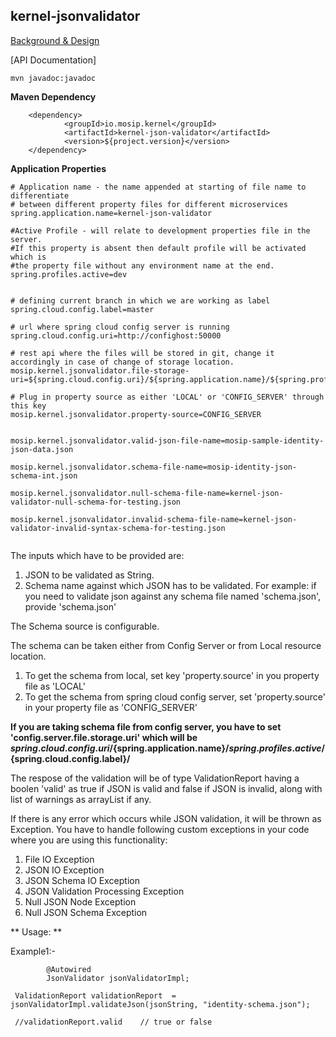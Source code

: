 ## kernel-jsonvalidator

[Background & Design](../../docs/design/kernel/kernel-jsonvalidator.md)
 


[API Documentation]
 
 
 ```
 mvn javadoc:javadoc

 ```

**Maven Dependency**

```
	<dependency>
			<groupId>io.mosip.kernel</groupId>
			<artifactId>kernel-json-validator</artifactId>
			<version>${project.version}</version>
	</dependency>

```


**Application Properties**

```
# Application name - the name appended at starting of file name to differentiate
# between different property files for different microservices
spring.application.name=kernel-json-validator
 
#Active Profile - will relate to development properties file in the server.
#If this property is absent then default profile will be activated which is
#the property file without any environment name at the end.
spring.profiles.active=dev


# defining current branch in which we are working as label
spring.cloud.config.label=master
 
# url where spring cloud config server is running 
spring.cloud.config.uri=http://confighost:50000

# rest api where the files will be stored in git, change it accordingly in case of change of storage location.
mosip.kernel.jsonvalidator.file-storage-uri=${spring.cloud.config.uri}/${spring.application.name}/${spring.profiles.active}/${spring.cloud.config.label}/

# Plug in property source as either 'LOCAL' or 'CONFIG_SERVER' through this key
mosip.kernel.jsonvalidator.property-source=CONFIG_SERVER


mosip.kernel.jsonvalidator.valid-json-file-name=mosip-sample-identity-json-data.json

mosip.kernel.jsonvalidator.schema-file-name=mosip-identity-json-schema-int.json 

mosip.kernel.jsonvalidator.null-schema-file-name=kernel-json-validator-null-schema-for-testing.json

mosip.kernel.jsonvalidator.invalid-schema-file-name=kernel-json-validator-invalid-syntax-schema-for-testing.json


```



The inputs which have to be provided are:

1. JSON to be validated as String.
2. Schema name against which JSON has to be validated.
   For example: if you need to validate json against any schema file named 'schema.json', provide 'schema.json' 

The Schema source is configurable.

The schema can be taken either from Config Server or from Local resource location.
1. To get the schema from local, set key 'property.source' in you property file as 'LOCAL'
2. To get the schema from spring cloud config server, set 'property.source' in your property file as 'CONFIG_SERVER'

**If you are taking schema file from config server, you have to set 'config.server.file.storage.uri' which will be ${spring.cloud.config.uri}/${spring.application.name}/${spring.profiles.active}/${spring.cloud.config.label}/**

The respose of the validation will be of type ValidationReport having a boolen 'valid' as true if JSON is valid and false if JSON is invalid, along with list of warnings as arrayList if any.

If there is any error which occurs while JSON validation, it will be thrown as Exception. 
You have to handle following custom exceptions in your code where you are using this functionality:


1. File IO Exception
2. JSON IO Exception
3. JSON Schema IO Exception
4. JSON Validation Processing Exception
5. Null JSON Node Exception
6. Null JSON Schema Exception



** Usage: **

Example1:-

```
		@Autowired
		JsonValidator jsonValidatorImpl;
		
 ValidationReport validationReport  =  jsonValidatorImpl.validateJson(jsonString, "identity-schema.json");
 
 //validationReport.valid    // true or false

```
